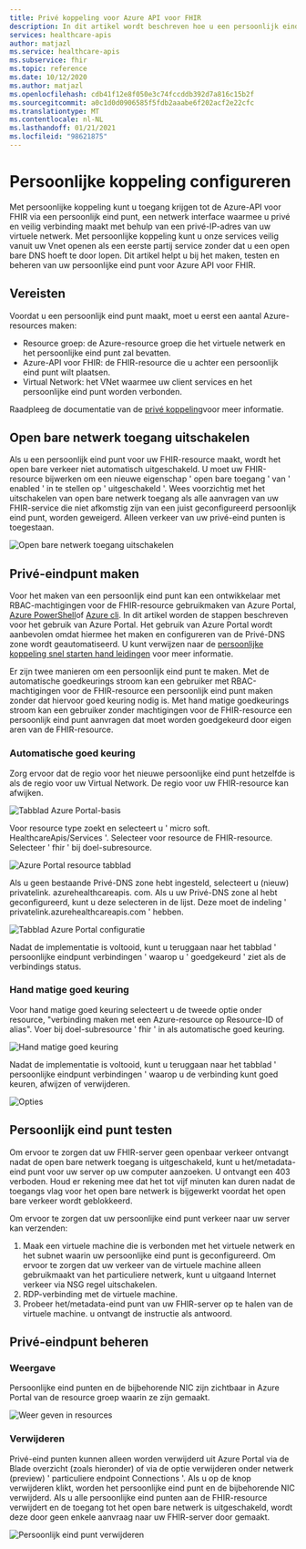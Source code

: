 ```yaml
---
title: Privé koppeling voor Azure API voor FHIR
description: In dit artikel wordt beschreven hoe u een persoonlijk eind punt instelt voor Azure API voor FHIR Services
services: healthcare-apis
author: matjazl
ms.service: healthcare-apis
ms.subservice: fhir
ms.topic: reference
ms.date: 10/12/2020
ms.author: matjazl
ms.openlocfilehash: cdb41f12e8f050e3c74fccddb392d7a816c15b2f
ms.sourcegitcommit: a0c1d0d0906585f5fdb2aaabe6f202acf2e22cfc
ms.translationtype: MT
ms.contentlocale: nl-NL
ms.lasthandoff: 01/21/2021
ms.locfileid: "98621875"
---
```

# <a name="configure-private-link"></a>Persoonlijke koppeling configureren

Met persoonlijke koppeling kunt u toegang krijgen tot de Azure-API voor FHIR via een persoonlijk eind punt, een netwerk interface waarmee u privé en veilig verbinding maakt met behulp van een privé-IP-adres van uw virtuele netwerk. Met persoonlijke koppeling kunt u onze services veilig vanuit uw Vnet openen als een eerste partij service zonder dat u een open bare DNS hoeft te door lopen. Dit artikel helpt u bij het maken, testen en beheren van uw persoonlijke eind punt voor Azure API voor FHIR.

## <a name="prerequisites"></a>Vereisten

Voordat u een persoonlijk eind punt maakt, moet u eerst een aantal Azure-resources maken:

- Resource groep: de Azure-resource groep die het virtuele netwerk en het persoonlijke eind punt zal bevatten.
- Azure-API voor FHIR: de FHIR-resource die u achter een persoonlijk eind punt wilt plaatsen.
- Virtual Network: het VNet waarmee uw client services en het persoonlijke eind punt worden verbonden.

Raadpleeg de documentatie van de [privé koppeling](../private-link/index.yml)voor meer informatie.

## <a name="disable-public-network-access"></a>Open bare netwerk toegang uitschakelen

Als u een persoonlijk eind punt voor uw FHIR-resource maakt, wordt het open bare verkeer niet automatisch uitgeschakeld. U moet uw FHIR-resource bijwerken om een nieuwe eigenschap ' open bare toegang ' van ' enabled ' in te stellen op ' uitgeschakeld '. Wees voorzichtig met het uitschakelen van open bare netwerk toegang als alle aanvragen van uw FHIR-service die niet afkomstig zijn van een juist geconfigureerd persoonlijk eind punt, worden geweigerd. Alleen verkeer van uw privé-eind punten is toegestaan.

![Open bare netwerk toegang uitschakelen](media/private-link/private-link-disable.png)

## <a name="create-private-endpoint"></a>Privé-eindpunt maken

Voor het maken van een persoonlijk eind punt kan een ontwikkelaar met RBAC-machtigingen voor de FHIR-resource gebruikmaken van Azure Portal, [Azure PowerShell](../private-link/create-private-endpoint-powershell.md)of [Azure cli](../private-link/create-private-endpoint-cli.md). In dit artikel worden de stappen beschreven voor het gebruik van Azure Portal. Het gebruik van Azure Portal wordt aanbevolen omdat hiermee het maken en configureren van de Privé-DNS zone wordt geautomatiseerd. U kunt verwijzen naar de [persoonlijke koppeling snel starten hand leidingen](../private-link/create-private-endpoint-portal.md) voor meer informatie.

Er zijn twee manieren om een persoonlijk eind punt te maken. Met de automatische goedkeurings stroom kan een gebruiker met RBAC-machtigingen voor de FHIR-resource een persoonlijk eind punt maken zonder dat hiervoor goed keuring nodig is. Met hand matige goedkeurings stroom kan een gebruiker zonder machtigingen voor de FHIR-resource een persoonlijk eind punt aanvragen dat moet worden goedgekeurd door eigen aren van de FHIR-resource.

### <a name="auto-approval"></a>Automatische goed keuring

Zorg ervoor dat de regio voor het nieuwe persoonlijke eind punt hetzelfde is als de regio voor uw Virtual Network. De regio voor uw FHIR-resource kan afwijken.

![Tabblad Azure Portal-basis](media/private-link/private-link-portal2.png)

Voor resource type zoekt en selecteert u ' micro soft. HealthcareApis/Services '. Selecteer voor resource de FHIR-resource. Selecteer ' fhir ' bij doel-subresource.

![Azure Portal resource tabblad](media/private-link/private-link-portal1.png)

Als u geen bestaande Privé-DNS zone hebt ingesteld, selecteert u (nieuw) privatelink. azurehealthcareapis. com. Als u uw Privé-DNS zone al hebt geconfigureerd, kunt u deze selecteren in de lijst. Deze moet de indeling ' privatelink.azurehealthcareapis.com ' hebben.

![Tabblad Azure Portal configuratie](media/private-link/private-link-portal3.png)

Nadat de implementatie is voltooid, kunt u teruggaan naar het tabblad ' persoonlijke eindpunt verbindingen ' waarop u ' goedgekeurd ' ziet als de verbindings status.

### <a name="manual-approval"></a>Hand matige goed keuring

Voor hand matige goed keuring selecteert u de tweede optie onder resource, "verbinding maken met een Azure-resource op Resource-ID of alias". Voer bij doel-subresource ' fhir ' in als automatische goed keuring.

![Hand matige goed keuring](media/private-link/private-link-manual.png)

Nadat de implementatie is voltooid, kunt u teruggaan naar het tabblad ' persoonlijke eindpunt verbindingen ' waarop u de verbinding kunt goed keuren, afwijzen of verwijderen.

![Opties](media/private-link/private-link-options.png)

## <a name="test-private-endpoint"></a>Persoonlijk eind punt testen

Om ervoor te zorgen dat uw FHIR-server geen openbaar verkeer ontvangt nadat de open bare netwerk toegang is uitgeschakeld, kunt u het/metadata-eind punt voor uw server op uw computer aanzoeken. U ontvangt een 403 verboden. Houd er rekening mee dat het tot vijf minuten kan duren nadat de toegangs vlag voor het open bare netwerk is bijgewerkt voordat het open bare verkeer wordt geblokkeerd.

Om ervoor te zorgen dat uw persoonlijke eind punt verkeer naar uw server kan verzenden:

1. Maak een virtuele machine die is verbonden met het virtuele netwerk en het subnet waarin uw persoonlijke eind punt is geconfigureerd. Om ervoor te zorgen dat uw verkeer van de virtuele machine alleen gebruikmaakt van het particuliere netwerk, kunt u uitgaand Internet verkeer via NSG regel uitschakelen.
2. RDP-verbinding met de virtuele machine.
3. Probeer het/metadata-eind punt van uw FHIR-server op te halen van de virtuele machine. u ontvangt de instructie als antwoord.

## <a name="manage-private-endpoint"></a>Privé-eindpunt beheren

### <a name="view"></a>Weergave

Persoonlijke eind punten en de bijbehorende NIC zijn zichtbaar in Azure Portal van de resource groep waarin ze zijn gemaakt.

![Weer geven in resources](media/private-link/private-link-view.png)

### <a name="delete"></a>Verwijderen

Privé-eind punten kunnen alleen worden verwijderd uit Azure Portal via de Blade overzicht (zoals hieronder) of via de optie verwijderen onder netwerk (preview) ' particuliere endpoint Connections '. Als u op de knop verwijderen klikt, worden het persoonlijke eind punt en de bijbehorende NIC verwijderd. Als u alle persoonlijke eind punten aan de FHIR-resource verwijdert en de toegang tot het open bare netwerk is uitgeschakeld, wordt deze door geen enkele aanvraag naar uw FHIR-server door gemaakt.

![Persoonlijk eind punt verwijderen](media/private-link/private-link-delete.png)
